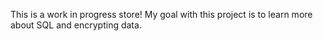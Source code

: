 This is a work in progress store! My goal with this project is to learn more about SQL and encrypting data.
